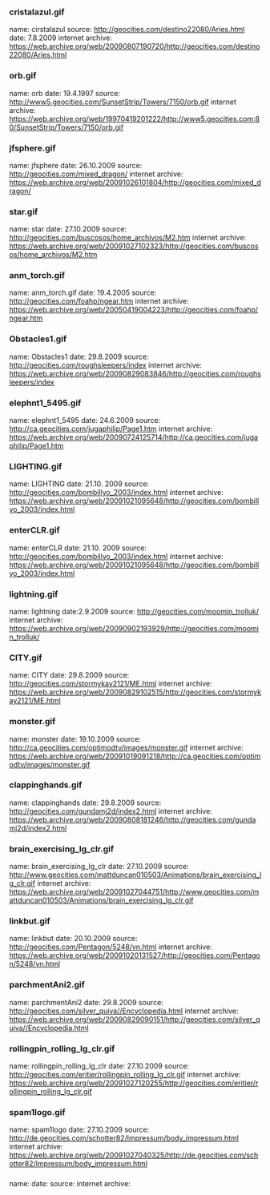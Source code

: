 ### cristalazul.gif 
name: cirstalazul
source: http://geocities.com/destino22080/Aries.html
date: 7.8.2009
internet archive: https://web.archive.org/web/20090807190720/http://geocities.com/destino22080/Aries.html

### orb.gif
name: orb
date: 19.4.1997
source: http://www5.geocities.com/SunsetStrip/Towers/7150/orb.gif
internet archive: https://web.archive.org/web/19970419201222/http://www5.geocities.com:80/SunsetStrip/Towers/7150/orb.gif

### jfsphere.gif
name: jfsphere
date: 26.10.2009
source: http://geocities.com/mixed_dragon/
internet archive: https://web.archive.org/web/20091026101804/http://geocities.com/mixed_dragon/

### star.gif
name: star
date: 27.10.2009
source: http://geocities.com/buscosos/home_archivos/M2.htm
internet archive: https://web.archive.org/web/20091027102323/http://geocities.com/buscosos/home_archivos/M2.htm

### anm_torch.gif
name: anm_torch.gif
date: 19.4.2005
source: http://geocities.com/foahp/ngear.htm
internet archive: https://web.archive.org/web/20050419004223/http://geocities.com/foahp/ngear.htm

### Obstacles1.gif
name: Obstacles1
date: 29.8.2009
source: http://geocities.com/roughsleepers/index
internet archive: https://web.archive.org/web/20090829083846/http://geocities.com/roughsleepers/index

### elephnt1_5495.gif
name: elephnt1_5495
date: 24.6.2009
source: http://ca.geocities.com/jugaphilip/Page1.htm
internet archive: https://web.archive.org/web/20090724125714/http://ca.geocities.com/jugaphilip/Page1.htm

### LIGHTING.gif
name: LIGHTING
date: 21.10. 2009
source: http://geocities.com/bombillyo_2003/index.html
internet archive: https://web.archive.org/web/20091021095648/http://geocities.com/bombillyo_2003/index.html

### enterCLR.gif
name: enterCLR
date: 21.10. 2009
source: http://geocities.com/bombillyo_2003/index.html
internet archive: https://web.archive.org/web/20091021095648/http://geocities.com/bombillyo_2003/index.html

### lightning.gif
name: lightning
date:2.9.2009
source: http://geocities.com/moomin_trolluk/
internet archive: https://web.archive.org/web/20090902193929/http://geocities.com/moomin_trolluk/

### CITY.gif
name: CITY 
date: 29.8.2009
source: http://geocities.com/stormykay2121/ME.html
internet archive: https://web.archive.org/web/20090829102515/http://geocities.com/stormykay2121/ME.html

### monster.gif
name: monster 
date: 19.10.2009
source: http://ca.geocities.com/optimodtv/images/monster.gif
internet archive: https://web.archive.org/web/20091019091218/http://ca.geocities.com/optimodtv/images/monster.gif

### clappinghands.gif
name: clappinghands 
date: 29.8.2009
source: http://geocities.com/gundamj2d/index2.html
internet archive: https://web.archive.org/web/20090808181246/http://geocities.com/gundamj2d/index2.html

### brain_exercising_lg_clr.gif
name: brain_exercising_lg_clr 
date: 27.10.2009
source: http://www.geocities.com/mattduncan010503/Animations/brain_exercising_lg_clr.gif
internet archive: https://web.archive.org/web/20091027044751/http://www.geocities.com/mattduncan010503/Animations/brain_exercising_lg_clr.gif

### linkbut.gif
name: linkbut
date: 20.10.2009
source: http://geocities.com/Pentagon/5248/vn.html
internet archive: https://web.archive.org/web/20091020131527/http://geocities.com/Pentagon/5248/vn.html

### parchmentAni2.gif
name: parchmentAni2
date: 29.8.2009
source: http://geocities.com/silver_quiva//Encyclopedia.html
internet archive: https://web.archive.org/web/20090829090151/http://geocities.com/silver_quiva//Encyclopedia.html

### rollingpin_rolling_lg_clr.gif
name: rollingpin_rolling_lg_clr
date: 27.10.2009
source: http://geocities.com/eritier/rollingpin_rolling_lg_clr.gif
internet archive: https://web.archive.org/web/20091027120255/http://geocities.com/eritier/rollingpin_rolling_lg_clr.gif

### spam1logo.gif
name: spam1logo
date: 27.10.2009
source: http://de.geocities.com/schotter82/Impressum/body_impressum.html
internet archive: https://web.archive.org/web/20091027040325/http://de.geocities.com/schotter82/Impressum/body_impressum.html

### 
name: 
date: 
source:
internet archive: